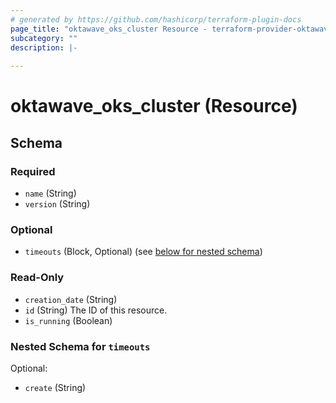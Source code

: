 ```yaml
---
# generated by https://github.com/hashicorp/terraform-plugin-docs
page_title: "oktawave_oks_cluster Resource - terraform-provider-oktawave"
subcategory: ""
description: |-
  
---
```


# oktawave_oks_cluster (Resource)





<!-- schema generated by tfplugindocs -->
## Schema

### Required

- `name` (String)
- `version` (String)

### Optional

- `timeouts` (Block, Optional) (see [below for nested schema](#nestedblock--timeouts))

### Read-Only

- `creation_date` (String)
- `id` (String) The ID of this resource.
- `is_running` (Boolean)

<a id="nestedblock--timeouts"></a>
### Nested Schema for `timeouts`

Optional:

- `create` (String)


